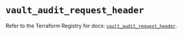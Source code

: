 # `vault_audit_request_header`

Refer to the Terraform Registry for docs: [`vault_audit_request_header`](https://registry.terraform.io/providers/hashicorp/vault/5.2.1/docs/resources/audit_request_header).
